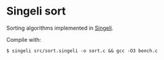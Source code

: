 # Singeli sort

Sorting algorithms implemented in [Singeli](https://github.com/mlochbaum/Singeli).

Compile with:

    $ singeli src/sort.singeli -o sort.c && gcc -O3 bench.c
